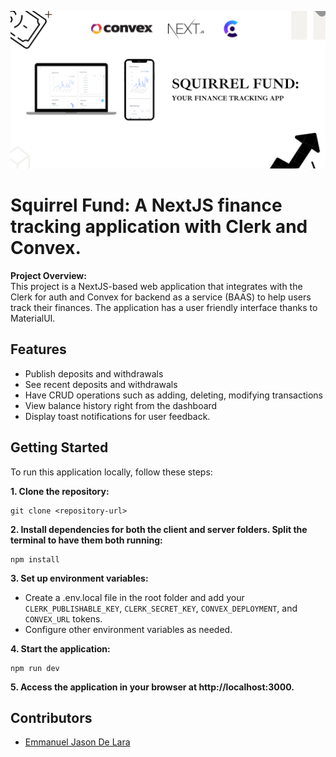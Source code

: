 ![SquirrelFund](./public/images/banner.png)

# Squirrel Fund: A NextJS finance tracking application with Clerk and Convex.

**Project Overview:**  
This project is a NextJS-based web application that integrates with the Clerk for auth and Convex for backend as a service (BAAS) to help users track their finances. The application has a user friendly interface thanks to MaterialUI.

## Features

- Publish deposits and withdrawals
- See recent deposits and withdrawals
- Have CRUD operations such as adding, deleting, modifying transactions
- View balance history right from the dashboard
- Display toast notifications for user feedback.

## Getting Started

To run this application locally, follow these steps:

**1. Clone the repository:**

```
git clone <repository-url>
```

**2. Install dependencies for both the client and server folders. Split the terminal to have them both running:**

```
npm install
```

**3. Set up environment variables:**

- Create a .env.local file in the root folder and add your `CLERK_PUBLISHABLE_KEY`, `CLERK_SECRET_KEY`, `CONVEX_DEPLOYMENT`, and `CONVEX_URL` tokens.
- Configure other environment variables as needed.

**4. Start the application:**

```
npm run dev
```

**5. Access the application in your browser at http://localhost:3000.**


## Contributors

- <u>Emmanuel Jason De Lara</u>
